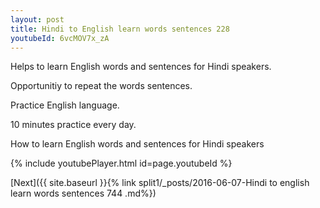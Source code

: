 ```yaml
---
layout: post
title: Hindi to English learn words sentences 228 
youtubeId: 6vcMOV7x_zA
---
```

 
 
Helps to learn English words and sentences for Hindi speakers.

Opportunitiy to repeat the words sentences. 

Practice English language. 
 
10 minutes practice every day. 
 
How to learn English words and sentences for Hindi speakers 
 
{% include youtubePlayer.html id=page.youtubeId %}
 
 
[Next]({{ site.baseurl }}{% link  split1/_posts/2016-06-07-Hindi to english learn words sentences 744 .md%})
 
